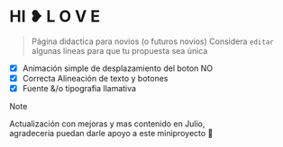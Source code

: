 # HI ❥ L O V E
> Página didactica para novios (o futuros novios)
Considera `editar` algunas lineas para que tu propuesta sea única
- [x] Animación simple de desplazamiento del boton NO
- [x] Correcta Alineación de texto y botones
- [x] Fuente &/o tipografia llamativa
> [!NOTE]
> Actualización con mejoras y mas contenido en Julio, <br> agradeceria puedan darle apoyo a este miniproyecto 🫶

